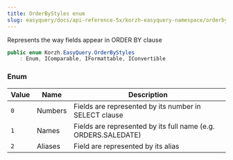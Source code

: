 ```yaml
---
title: OrderByStyles enum
slug: easyquery/docs/api-reference-5x/korzh-easyquery-namespace/orderbystyles-enum
---
```



Represents the way fields appear in ORDER BY clause
```csharp
public enum Korzh.EasyQuery.OrderByStyles
    : Enum, IComparable, IFormattable, IConvertible

```

### Enum

| Value | Name | Description | 
| --- | --- | --- | 
| `0` | Numbers | Fields are represented by its number in SELECT clause | 
| `1` | Names | Fields are represented by its full name (e.g. ORDERS.SALEDATE) | 
| `2` | Aliases | Field are represented by its alias |